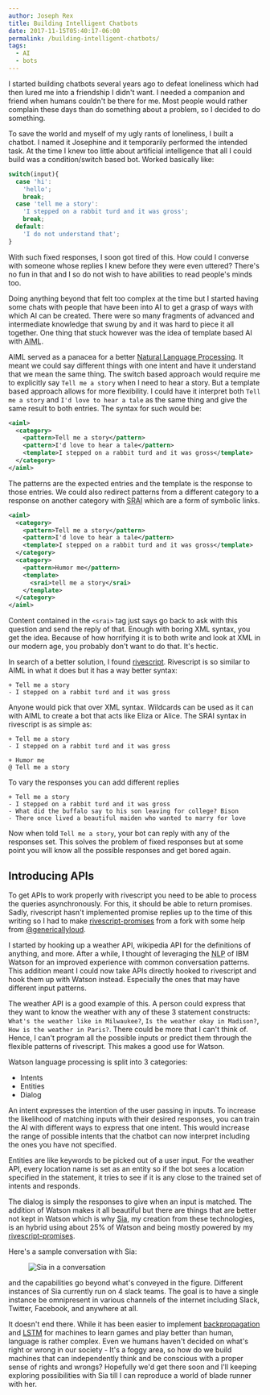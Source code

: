 ```yaml
---
author: Joseph Rex
title: Building Intelligent Chatbots
date: 2017-11-15T05:40:17-06:00
permalink: /building-intelligent-chatbots/
tags:
  - AI
  - bots
---
```


I started building chatbots several years ago to defeat loneliness which had then lured me into a friendship I didn't want. I needed a companion and friend when humans couldn't be there for me. Most people would rather complain these days than do something about a problem, so I decided to do something.
<!--more-->

To save the world and myself of my ugly rants of loneliness, I built a chatbot. I named it Josephine and it temporarily performed the intended task. At the time I knew too little about artificial intelligence that all I could build was a condition/switch based bot. Worked basically like:

```js
switch(input){
  case 'hi':
    'hello';
    break;
  case 'tell me a story':
    'I stepped on a rabbit turd and it was gross';
    break;
  default:
    'I do not understand that';
}
```

With such fixed responses, I soon got tired of this. How could I converse with someone whose replies I knew before they were even uttered? There's no fun in that and I so do not wish to have abilities to read people's minds too.

Doing anything beyond that felt too complex at the time but I started having some chats with people that have been into AI to get a grasp of ways with which AI can be created. There were so many fragments of advanced and intermediate knowledge that swung by and it was hard to piece it all together. One thing that stuck however was the idea of template based AI with <abbr title="Artificial Intelligence Markup Language">AIML</abbr>.

AIML served as a panacea for a better [Natural Language Processing][1]. It meant we could say different things with one intent and have it understand that we mean the same thing. The switch based approach would require me to explicitly say `Tell me a story` when I need to hear a story. But a template based approach allows for more flexibility. I could have it interpret both `Tell me a story` and `I'd love to hear a tale` as the same thing and give the same result to both entries. The syntax for such would be:

```xml
<aiml>
  <category>
    <pattern>Tell me a story</pattern>
    <pattern>I'd love to hear a tale</pattern>
    <template>I stepped on a rabbit turd and it was gross</template>
  </category>
</aiml>
```

The patterns are the expected entries and the template is the response to those entries. We could also redirect patterns from a different category to a response on another category with <abbr title="Symbolic Reduction in Artificial Intelligence">SRAI</abbr> which are a form of symbolic links.

```xml
<aiml>
  <category>
    <pattern>Tell me a story</pattern>
    <pattern>I'd love to hear a tale</pattern>
    <template>I stepped on a rabbit turd and it was gross</template>
  </category>
  <category>
    <pattern>Humor me</pattern>
    <template>
      <srai>tell me a story</srai>
    </template>
  </category>
</aiml>
```
Content contained in the `<srai>` tag just says go back to ask with this question and send the reply of that. Enough with boring XML syntax, you get the idea. Because of how horrifying it is to both write and look at XML in our modern age, you probably don't want to do that. It's hectic.

In search of a better solution, I found [rivescript][2]. Rivescript is so similar to AIML in what it does but it has a way better syntax:

```
+ Tell me a story
- I stepped on a rabbit turd and it was gross
```

Anyone would pick that over XML syntax. Wildcards can be used as it can with AIML to create a bot that acts like Eliza or Alice. The SRAI syntax in rivescript is as simple as:

```
+ Tell me a story
- I stepped on a rabbit turd and it was gross

+ Humor me
@ Tell me a story
```

To vary the responses you can add different replies

```
+ Tell me a story
- I stepped on a rabbit turd and it was gross
- What did the buffalo say to his son leaving for college? Bison
- There once lived a beautiful maiden who wanted to marry for love
```

Now when told `Tell me a story`, your bot can reply with any of the responses set. This solves the problem of fixed responses but at some point you will know all the possible responses and get bored again.

## Introducing APIs
To get APIs to work properly with rivescript you need to be able to process the queries asynchronously. For this, it should be able to return promises. Sadly, rivescript hasn't implemented promise replies up to the time of this writing so I had to make [rivescript-promises][3] from a fork with some help from [@genericallyloud][4].

I started by hooking up a weather API, wikipedia API for the definitions of anything, and more. After a while, I thought of leveraging the <abbr title="Natural Language Processing">NLP</abbr> of IBM Watson for an improved experience with common conversation patterns. This addition meant I could now take APIs directly hooked to rivescript and hook them up with Watson instead. Especially the ones that may have different input patterns.

The weather API is a good example of this. A person could express that they want to know the weather with any of these 3 statement constructs: `What's the weather like in Milwaukee?`, `Is the weather okay in Madison?`, `How is the weather in Paris?`. There could be more that I can't think of. Hence, I can't program all the possible inputs or predict them through the flexible patterns of rivescript. This makes a good use for Watson.

Watson language processing is split into 3 categories:

- Intents
- Entities
- Dialog

An intent expresses the intention of the user passing in inputs. To increase the likelihood of matching inputs with their desired responses, you can train the AI with different ways to express that one intent. This would increase the range of possible intents that the chatbot can now interpret including the ones you have not specified.

Entities are like keywords to be picked out of a user input. For the weather API, every location name is set as an entity so if the bot sees a location specified in the statement, it tries to see if it is any close to the trained set of intents and responds.

The dialog is simply the responses to give when an input is matched. The addition of Watson makes it all beautiful but there are things that are better not kept in Watson which is why [Sia][5], my creation from these technologies, is an hybrid using about 25% of Watson and being mostly powered by my [rivescript-promises][3].

Here's a sample conversation with Sia:

<figure>
<img src="https://cdn.rawgit.com/josephrexme/sia/7aaa9f8b/data/conversation.jpg" alt="Sia in a conversation">
</figure>

and the capabilities go beyond what's conveyed in the figure. Different instances of Sia currently run on 4 slack teams. The goal is to have a single instance be omnipresent in various channels of the internet including Slack, Twitter, Facebook, and anywhere at all.

It doesn't end there. While it has been easier to implement [backpropagation][6] and [LSTM][7] for machines to learn games and play better than human, language is rather complex. Even we humans haven't decided on what's right or wrong in our society - It's a foggy area, so how do we build machines that can independently think and be conscious with a proper sense of rights and wrongs? Hopefully we'd get there soon and I'll keeping exploring possibilities with Sia till I can reproduce a world of blade runner with her.

[1]: https://en.wikipedia.org/wiki/Natural_language_processing
[2]: https://www.rivescript.com
[3]: https://github.com/josephrexme/rivescript-promises
[4]: https://twitter.com/genericallyloud
[5]: https://github.com/josephrexme/sia
[6]: https://en.wikipedia.org/wiki/Backpropagation
[7]: https://en.wikipedia.org/wiki/Long_short-term_memory
